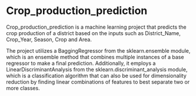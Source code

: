 # Crop_production_prediction
Crop_production_prediction is a machine learning project that predicts the crop production of a district based on the inputs such as District_Name, Crop_Year, Season, Crop and Area.

The project utilizes a BaggingRegressor from the sklearn.ensemble module, which is an ensemble method that combines multiple instances of a base regressor to make a final prediction. Additionally, it employs a LinearDiscriminantAnalysis from the sklearn.discriminant_analysis module, which is a classification algorithm that can also be used for dimensionality reduction by finding linear combinations of features to best separate two or more classes.
